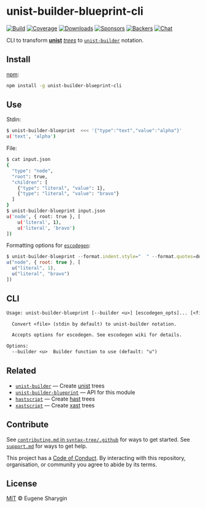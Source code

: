 # unist-builder-blueprint-cli

[![Build][build-badge]][build]
[![Coverage][coverage-badge]][coverage]
[![Downloads][downloads-badge]][downloads]
[![Sponsors][sponsors-badge]][collective]
[![Backers][backers-badge]][collective]
[![Chat][chat-badge]][chat]

CLI to transform [**unist**][unist] [*trees*][tree] to [`unist-builder`][u]
notation.

## Install

[npm][]:

```sh
npm install -g unist-builder-blueprint-cli
```

## Use

Stdin:

```sh
$ unist-builder-blueprint  <<< '{"type":"text","value":"alpha"}'
u('text', 'alpha')
```

File:

```sh
$ cat input.json
{
  "type": "node",
  "root": true,
  "children": [
    {"type": "literal", "value": 1},
    {"type": "literal", "value": "bravo"}
  ]
}
$ unist-builder-blueprint input.json
u('node', { root: true }, [
    u('literal', 1),
    u('literal', 'bravo')
])
```

Formatting options for [`escodegen`][escodegen]:

```js
$ unist-builder-blueprint --format.indent.style="  " --format.quotes=double input.json
u("node", { root: true }, [
  u("literal", 1),
  u("literal", "bravo")
])
```

## CLI

```txt
Usage: unist-builder-blueprint [--builder <u>] [escodegen_opts]... [<file>]

  Convert <file> (stdin by default) to unist-builder notation.

  Accepts options for escodegen. See escodegen wiki for details.

Options:
  --builder <u>  Builder function to use (default: "u")
```

## Related

*   [`unist-builder`][u]
    — Create [unist][] trees
*   [`unist-builder-blueprint`](https://github.com/syntax-tree/unist-builder-blueprint)
    — API for this module
*   [`hastscript`](https://github.com/syntax-tree/hastscript)
    — Create [hast][] trees
*   [`xastscript`](https://github.com/syntax-tree/xastscript)
    — Create [xast][] trees

## Contribute

See [`contributing.md` in `syntax-tree/.github`][contributing] for ways to get
started.
See [`support.md`][support] for ways to get help.

This project has a [Code of Conduct][coc].
By interacting with this repository, organisation, or community you agree to
abide by its terms.

## License

[MIT][license] © Eugene Sharygin

[build-badge]: https://img.shields.io/travis/syntax-tree/unist-builder-blueprint-cli.svg

[build]: https://travis-ci.org/syntax-tree/unist-builder-blueprint-cli

[coverage-badge]: https://img.shields.io/codecov/c/github/syntax-tree/unist-builder-blueprint-cli.svg

[coverage]: https://codecov.io/github/syntax-tree/unist-builder-blueprint-cli

[downloads-badge]: https://img.shields.io/npm/dm/unist-builder-blueprint-cli.svg

[downloads]: https://www.npmjs.com/package/unist-builder-blueprint-cli

[sponsors-badge]: https://opencollective.com/unified/sponsors/badge.svg

[backers-badge]: https://opencollective.com/unified/backers/badge.svg

[collective]: https://opencollective.com/unified

[chat-badge]: https://img.shields.io/badge/chat-spectrum-7b16ff.svg

[chat]: https://spectrum.chat/unified/syntax-tree

[npm]: https://docs.npmjs.com/cli/install

[license]: license

[contributing]: https://github.com/syntax-tree/.github/blob/master/contributing.md

[support]: https://github.com/syntax-tree/.github/blob/master/support.md

[coc]: https://github.com/syntax-tree/.github/blob/master/code-of-conduct.md

[unist]: https://github.com/syntax-tree/unist

[tree]: https://github.com/syntax-tree/unist#tree

[hast]: https://github.com/syntax-tree/hast

[xast]: https://github.com/syntax-tree/xast

[u]: https://github.com/syntax-tree/unist-builder

[escodegen]: https://github.com/estools/escodegen
